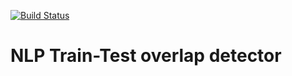 [![Build Status](https://travis-ci.org/elangovana/nlp-train-test-overlap-detector.svg?branch=master)](https://travis-ci.org/elangovana/nlp-train-test-overlap-detector)

# NLP Train-Test overlap detector
